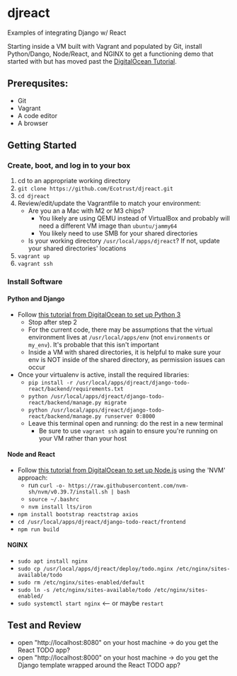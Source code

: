 # djreact
Examples of integrating Django w/ React

Starting inside a VM built with Vagrant and populated by Git, install Python/Dango, Node/React, and NGINX to get a functioning demo that started with but has moved past the [DigitalOcean Tutorial](https://www.digitalocean.com/community/tutorials/build-a-to-do-application-using-django-and-react).

## Prerequsites:
* Git
* Vagrant
* A code editor
* A browser

## Getting Started
### Create, boot, and log in to your box
1. cd to an appropriate working directory
2. `git clone https://github.com/Ecotrust/djreact.git`
3. `cd djreact`
4. Review/edit/update the Vagrantfile to match your environment:
    * Are you an a Mac with M2 or M3 chips?
        * You likely are using QEMU instead of VirtualBox and probably will need a different VM image than `ubuntu/jammy64`
        * You likely need to use SMB for your shared directories
    * Is your working directory `/usr/local/apps/djreact`? If not, update your shared directories' locations
6. `vagrant up`
7. `vagrant ssh`

### Install Software
#### Python and Django
* Follow [this tutorial from DigitalOcean to set up Python 3](https://www.digitalocean.com/community/tutorials/how-to-install-python-3-and-set-up-a-programming-environment-on-an-ubuntu-22-04-server)
   * Stop after step 2
   * For the current code, there may be assumptions that the virtual environment lives at `/usr/local/apps/env` (not `environments` or `my_env`). It's probable that this isn't important
   * Inside a VM with shared directories, it is helpful to make sure your env is NOT inside of the shared directory, as permission issues can occur
* Once your virtualenv is active, install the required libraries:
   * `pip install -r /usr/local/apps/djreact/django-todo-react/backend/requirements.txt`
   * `python /usr/local/apps/djreact/django-todo-react/backend/manage.py migrate`
   * `python /usr/local/apps/djreact/django-todo-react/backend/manage.py runserver 0:8000`
   * Leave this terminal open and running: do the rest in a new terminal
     * Be sure to use `vagrant ssh` again to ensure you're running on your VM rather than your host
    
#### Node and React
* Follow [this tutorial from DigitalOcean to set up Node.js](https://www.digitalocean.com/community/tutorials/how-to-install-node-js-on-ubuntu-22-04#option-3-installing-node-using-the-node-version-manager) using the 'NVM' approach:
  * run `curl -o- https://raw.githubusercontent.com/nvm-sh/nvm/v0.39.7/install.sh | bash`
  * `source ~/.bashrc`
  * `nvm install lts/iron`
* `npm install bootstrap reactstrap axios`
* `cd /usr/local/apps/djreact/django-todo-react/frontend`
* `npm run build`

#### NGINX
* `sudo apt install nginx`
* `sudo cp /usr/local/apps/djreact/deploy/todo.nginx /etc/nginx/sites-available/todo`
* `sudo rm /etc/nginx/sites-enabled/default`
* `sudo ln -s /etc/nginx/sites-available/todo /etc/nginx/sites-enabled/`
* `sudo systemctl start nginx` <-- or maybe `restart`

## Test and Review
* open "http://localhost:8080" on your host machine -> do you get the React TODO app?
* open "http://localhost:8000" on your host machine -> do you get the Django template wrapped around the React TODO app?
